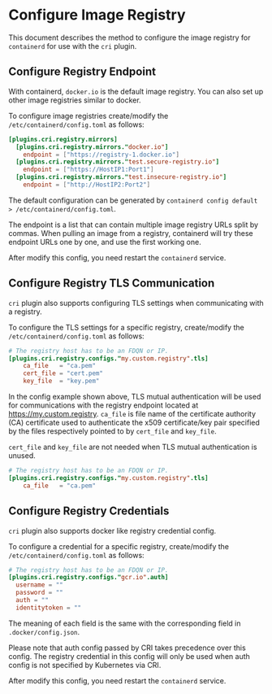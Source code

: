 # Configure Image Registry
This document describes the method to configure the image registry for `containerd` for use with the `cri` plugin.

## Configure Registry Endpoint
With containerd, `docker.io` is the default image registry. You can also set up other image registries similar to docker.

To configure image registries create/modify the `/etc/containerd/config.toml` as follows:
```toml
[plugins.cri.registry.mirrors]
  [plugins.cri.registry.mirrors."docker.io"]
    endpoint = ["https://registry-1.docker.io"]
  [plugins.cri.registry.mirrors."test.secure-registry.io"]
    endpoint = ["https://HostIP1:Port1"]
  [plugins.cri.registry.mirrors."test.insecure-registry.io"]
    endpoint = ["http://HostIP2:Port2"]
```

The default configuration can be generated by `containerd config default > /etc/containerd/config.toml`.

The endpoint is a list that can contain multiple image registry URLs split by commas. When pulling an image
from a registry, containerd will try these endpoint URLs one by one, and use the first working one.

After modify this config, you need restart the `containerd` service.

## Configure Registry TLS Communication
`cri` plugin also supports configuring TLS settings when communicating with a registry.

To configure the TLS settings for a specific registry, create/modify the `/etc/containerd/config.toml` as follows:
```toml
# The registry host has to be an FDQN or IP.
[plugins.cri.registry.configs."my.custom.registry".tls]
    ca_file   = "ca.pem"
    cert_file = "cert.pem"
    key_file  = "key.pem"
```

In the config example shown above, TLS mutual authentication will be used for communications with the registry endpoint located at https://my.custom.registry.
`ca_file` is file name of the certificate authority (CA) certificate used to authenticate the x509 certificate/key pair specified by the files respectively pointed to by `cert_file` and `key_file`.

`cert_file` and `key_file` are not needed when TLS mutual authentication is unused.

```toml
# The registry host has to be an FDQN or IP.
[plugins.cri.registry.configs."my.custom.registry".tls]
    ca_file   = "ca.pem"
```

## Configure Registry Credentials

`cri` plugin also supports docker like registry credential config.

To configure a credential for a specific registry, create/modify the
`/etc/containerd/config.toml` as follows:
```toml
# The registry host has to be an FDQN or IP.
[plugins.cri.registry.configs."gcr.io".auth]
  username = ""
  password = ""
  auth = ""
  identitytoken = ""
```
The meaning of each field is the same with the corresponding field in `.docker/config.json`.

Please note that auth config passed by CRI takes precedence over this config.
The registry credential in this config will only be used when auth config is
not specified by Kubernetes via CRI.

After modify this config, you need restart the `containerd` service.
